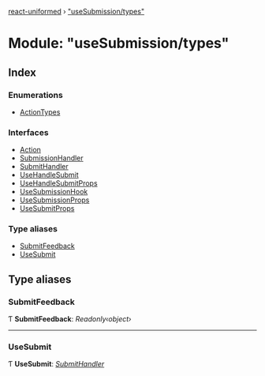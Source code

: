 [react-uniformed](../README.md) › ["useSubmission/types"](_usesubmission_types_.md)

# Module: "useSubmission/types"

## Index

### Enumerations

* [ActionTypes](../enums/_usesubmission_types_.actiontypes.md)

### Interfaces

* [Action](../interfaces/_usesubmission_types_.action.md)
* [SubmissionHandler](../interfaces/_usesubmission_types_.submissionhandler.md)
* [SubmitHandler](../interfaces/_usesubmission_types_.submithandler.md)
* [UseHandleSubmit](../interfaces/_usesubmission_types_.usehandlesubmit.md)
* [UseHandleSubmitProps](../interfaces/_usesubmission_types_.usehandlesubmitprops.md)
* [UseSubmissionHook](../interfaces/_usesubmission_types_.usesubmissionhook.md)
* [UseSubmissionProps](../interfaces/_usesubmission_types_.usesubmissionprops.md)
* [UseSubmitProps](../interfaces/_usesubmission_types_.usesubmitprops.md)

### Type aliases

* [SubmitFeedback](_usesubmission_types_.md#submitfeedback)
* [UseSubmit](_usesubmission_types_.md#usesubmit)

## Type aliases

###  SubmitFeedback

Ƭ **SubmitFeedback**: *Readonly‹object›*

___

###  UseSubmit

Ƭ **UseSubmit**: *[SubmitHandler](../interfaces/_usesubmission_types_.submithandler.md)*
